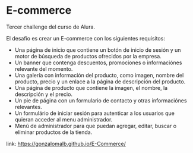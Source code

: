 # E-commerce


Tercer challenge del curso de Alura.

El desafio es crear un E-commerce con los siguientes requisitos:

  - Una página de inicio que contiene un botón de inicio de sesión y un motor de búsqueda de productos ofrecidos por la empresa.
  - Un banner que contenga descuentos, promociones o informaciónes relevante del momento.
  - Una galería con información del producto, como imagen, nombre del producto, precio y un enlace a la página de descripción del producto.
  - Una página de producto que contiene la imagen, el nombre, la descripción y el precio.
  - Un pie de página con un formulario de contacto y otras informaciónes relevantes.
  - Un formulário de iniciar sesión para autenticar a los usuarios que quieran acceder al menu administrador. 
  - Menú de administrador para que puedan agregar, editar, buscar o eliminar productos de la tienda.
  
link: https://gonzalomalb.github.io/E-Commerce/
